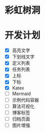 # 彩虹树洞

# 开发计划

- [x] 高亮文字
- [x] 下划线文字
- [x] 定义列表
- [x] 任务列表
- [x] 上标
- [x] 下标
- [x] Katex
- [ ] Mermaid
- [ ] 示例代码容器
- [ ] 算法可视化
- [ ] 博客标签
- [ ] 归档页面
- [ ] 图片增强
